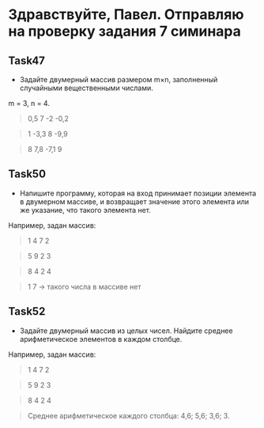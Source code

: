 # Здравствуйте, Павел. Отправляю на проверку задания 7 симинара

## Task47
- Задайте двумерный массив размером m×n, заполненный случайными вещественными числами.

m = 3, n = 4.

>0,5 7 -2 -0,2

>1 -3,3 8 -9,9

>8 7,8 -7,1 9

## Task50
- Напишите программу, которая на вход принимает позиции элемента в двумерном массиве, и возвращает значение этого элемента или же указание, что такого элемента нет.

Например, задан массив:

>1 4 7 2

>5 9 2 3

>8 4 2 4

>1 7 -> такого числа в массиве нет

## Task52
- Задайте двумерный массив из целых чисел. Найдите среднее арифметическое элементов в каждом столбце.

Например, задан массив:
>1 4 7 2

>5 9 2 3

>8 4 2 4

>Среднее арифметическое каждого столбца: 4,6; 5,6; 3,6; 3.